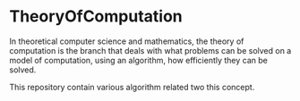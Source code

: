 # TheoryOfComputation

In theoretical computer science and mathematics, the theory of computation is the branch that deals with what problems can be solved on a model of computation, using an algorithm, how efficiently they can be solved.

This repository contain various algorithm related two this concept.
